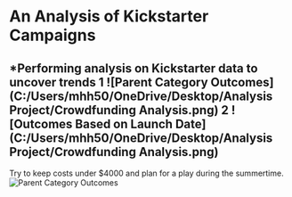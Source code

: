 # An Analysis of Kickstarter Campaigns
*Performing analysis on Kickstarter data to uncover trends
1 ![Parent Category Outcomes](C:/Users/mhh50/OneDrive/Desktop/Analysis Project/Crowdfunding Analysis.png)
2 ![Outcomes Based on Launch Date](C:/Users/mhh50/OneDrive/Desktop/Analysis Project/Crowdfunding Analysis.png)
---
Try to keep costs under $4000 and plan for a play during the summertime. 
![Parent Category Outcomes](https://user-images.githubusercontent.com/100392884/156887520-dbd02bef-5da6-453f-a0fe-6c45e83e8c16.png)
